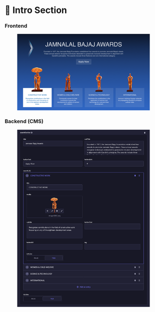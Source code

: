 # 📎 Intro Section

### **Frontend**

<figure><img src="../../../.gitbook/assets/charitable-trust-award-page-intro-section.png" alt=""><figcaption></figcaption></figure>

### Backend (CMS)

<figure><img src="../../../.gitbook/assets/charitable-trust-award-page-intro-section-cms.png" alt=""><figcaption></figcaption></figure>
